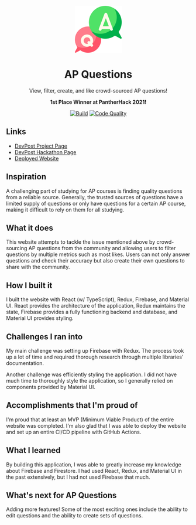 <p align="center"><img width="128" src="https://raw.githubusercontent.com/YashTotale/ap-questions/master/public/logo512.png"></p>
<h1 align="center">AP Questions</h1>
<p align="center">View, filter, create, and like crowd-sourced AP questions!</p>
<p align="center"><strong>1st Place Winner at PantherHack 2021!</strong></p>
<p align="center">
  <a href="https://github.com/YashTotale/ap-questions/actions/workflows/integrate.yml"><img alt="Build" src="https://img.shields.io/github/workflow/status/YashTotale/ap-questions/Node%20CI?logo=github&logoColor=FFFFFF&labelColor=000000&label=Build&style=flat-square"></a>
  <a href="https://lgtm.com/projects/g/YashTotale/ap-questions/context:javascript"><img alt="Code Quality" src="https://img.shields.io/lgtm/grade/javascript/github/YashTotale/ap-questions?logo=lgtm&logoColor=FFFFFF&labelColor=000000&label=Code%20Quality&style=flat-square"></a>
</p>

## Links

- [DevPost Project Page](https://devpost.com/software/ap-questions)
- [DevPost Hackathon Page](https://pantherhack2021.devpost.com/)
- [Deployed Website](https://ap-questions.web.app/)

## Inspiration

A challenging part of studying for AP courses is finding quality questions from a reliable source. Generally, the trusted sources of questions have a limited supply of questions or only have questions for a certain AP course, making it difficult to rely on them for all studying.

## What it does

This website attempts to tackle the issue mentioned above by crowd-sourcing AP questions from the community and allowing users to filter questions by multiple metrics such as most likes. Users can not only answer questions and check their accuracy but also create their own questions to share with the community.

## How I built it

I built the website with React (w/ TypeScript), Redux, Firebase, and Material UI. React provides the architecture of the application, Redux maintains the state, Firebase provides a fully functioning backend and database, and Material UI provides styling.

## Challenges I ran into

My main challenge was setting up Firebase with Redux. The process took up a lot of time and required thorough research through multiple libraries' documentation.

Another challenge was efficiently styling the application. I did not have much time to thoroughly style the application, so I generally relied on components provided by Material UI.

## Accomplishments that I'm proud of

I'm proud that at least an MVP (Minimum Viable Product) of the entire website was completed. I'm also glad that I was able to deploy the website and set up an entire CI/CD pipeline with GitHub Actions.

## What I learned

By building this application, I was able to greatly increase my knowledge about Firebase and Firestore. I had used React, Redux, and Material UI in the past extensively, but I had not used Firebase that much.

## What's next for AP Questions

Adding more features! Some of the most exciting ones include the ability to edit questions and the ability to create sets of questions.
